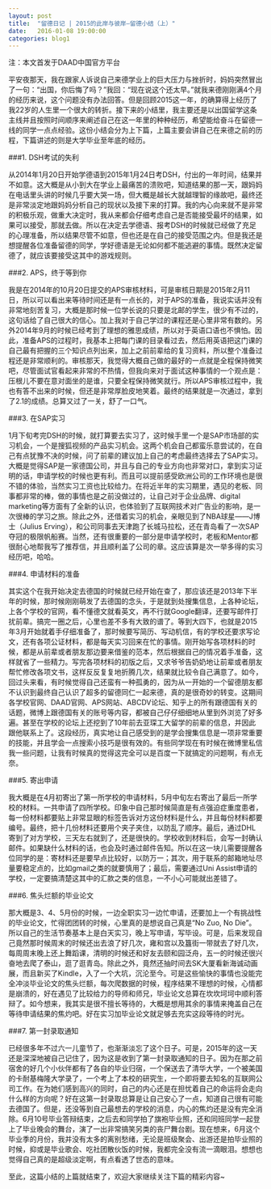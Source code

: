 ```yaml
---
layout: post
title:  "留德日记 | 2015的此岸与彼岸—留德小结（上）"
date:   2016-01-08 19:00:00
categories: blog1
---
```


注：本文首发于DAAD中国官方平台

平安夜那天，我在跟家人诉说自己来德学业上的巨大压力与挫折时，妈妈突然冒出了一句：“出国，你后悔了吗？”我回：“现在说这个还太早。”就我来德刚刚满4个月的经历来说，这个问题没有办法回答。但是回顾2015这一年，的确算得上经历了我22岁的人生里一个很大的转折。接下来的小结里，我主要还是以出国留学这条主线并且按照时间顺序来阐述自己在这一年里的种种经历，希望能给奋斗在留德一线的同学一点点经验。这份小结会分为上下篇，上篇主要会讲自己在来德之前的历程，下篇讲述的则是大学毕业至年底的经历。

###1. DSH考试的失利

从2014年1月20日开始学德语到2015年1月24日考DSH，付出的一年时间，结果并不如意。这大概是从小到大在学业上最痛苦的溃败吧，知道结果的那一天，跟妈妈在电话里头讲的时候几乎要大哭一场，但大概是越长大就越理智的缘故吧，最终还是非常淡定地跟妈妈分析自己的现状以及接下来的打算。我的内心向来就不是非常的积极乐观，做重大决定时，我从来都会仔细考虑自己是否能接受最坏的结果，如果可以接受，那就去做。所以在决定去学德语、报考DSH的时候就已经做了充足的心理准备，所以结果尽管不如意，但也还是在自己的接受范围之内。但是我还是想提醒各位准备留德的同学，学好德语是无论如何都不能逃避的事情。既然决定留德了，就应该要接受这其中的游戏规则。

###2. APS，终于等到你

我是在2014年的10月20日提交的APS审核材料，可是审核日期是2015年2月11日，所以可以看出来等待时间还是有一点长的，对于APS的准备，我说实话并没有非常地刻苦复习，大概是那时候一位学长说的只要是北邮的学生，很少有不过的，这句话给了自己很大的信心。加上我对于自己学过的课程还是心里非常有数的。另外2014年9月的时候已经考到了理想的雅思成绩，所以对于英语口语也不惧怕。因此，准备APS的过程时，我基本上把每门课的目录看过去，然后用英语把这门课的自己最有把握的三个知识点列出来，加上之前前辈给的复习资料，所以整个准备过程还是非常顺利的。审核那天，我觉得大概自己做的最好的一点就是全程保持微笑吧，尽管面试官看起来非常的不热情，但我向来对于面试这种事情的一个观点是：压根儿不要在意对面坐的是谁，只要全程保持微笑就行。所以APS审核过程中，我也有答不出来的时候，但还是非常厚脸皮地笑着。最终的结果就是一次通过，拿到了2.1的成绩。总算又过了一关，舒了一口气。

###3. 在SAP实习

1月下旬考完DSH的时候，就打算要去实习了，这时候手里一个是SAP市场部的实习机会，一个是搜狐视频的产品实习机会。这两个机会自己都蛮乐意尝试的，在自己有点犹豫不决的时候，问了前辈的建议加上自己的考虑最终选择去了SAP实习。大概是觉得SAP是一家德国公司，并且与自己的专业方向也非常对口，拿到实习证明的话，申请学校的时候也更有利。而且可以提前感受欧洲公司的工作环境也是很不错的体验，当然实习工资也比较给力。在将近半年的实习期里，遇见的老板、同事都非常的棒，做的事情也是之前没做过的，让自己对于企业品牌、digital marketing等方面有了全新的认识，也体验到了互联网技术对广告业的影响，是一次很棒的学习之旅。除此之外，还借着实习的机会，亲眼见到了NBA球星——J博士（Julius Erving），和公司同事去天津跑了长城马拉松，还在青岛看了一次SAP夺冠的极限帆船赛。当然，还有很重要的一部分是申请学校时，老板和Mentor都很耐心地帮我写了推荐信，并且顺利盖了公司的章。这应该算是次一举多得的实习经历吧，哈哈。

###4. 申请材料的准备

其实这个在我开始决定去德国的时候就已经开始在查了，那应该还是2013年下半年的时候，那时候刚刚萌发了去德国的念头，于是就到处搜集信息，上各种论坛，上各个学校的官网，看不懂德文就看英文，再不行就Google翻译，还要写邮件打扰前辈。搞完一圈之后，心里也差不多有大致的谱了。等到大四下，也就是2015年3月开始就着手仔细准备了，那时候要写简历、写动机信，有的学校还要求写论文，还有各项公证材料，都是每天实习回来在忙的事情。刚开始写各项材料的时候，都是从前辈或者朋友那边要来借鉴的范本，然后根据自己的情况着手准备，这样就省了一些精力。写完各项材料的初版之后，又求爷爷告奶奶地让前辈或者朋友帮忙修改各项文书，这样反反复复地折腾几次，结果就比较令自己满意了。如今，回过头来看，有时候觉得自己还蛮有一种孤勇的，因为从一开始的一个留德朋友都不认识到最终自己认识了超多的留德同仁一起来德，真的是很奇妙的转变。这期间各学校官网、DAAD官网、APS网站、ABCDV论坛、知乎上的所有跟德国有关的话题，微博上跟德国有关的账号等内容，都被自己仔仔细细地从里到外浏览了好多遍。甚至在学校的论坛上还挖到了10年前去亚琛工大留学的前辈的信息，并因此跟他联系上了。这段经历，真实地让自己感受到的是学会搜集信息是一项非常重要的技能，并且学会一点搜索小技巧是很有效的。有些同学现在有时候在微博里私信我一些问题，让我有时候真的觉得这完全可以是百度一下就搞定的问题啊，有点无奈。

###5. 寄出申请

我大概是在4月初寄出了第一所学校的申请材料，5月中旬左右寄出了最后一所学校的材料。一共申请了四所学校。印象中自己那时候简直是有点强迫症重度患者，每一份材料都要贴上非常显眼的标签告诉对方这份材料是什么，并且每份材料都要编号。最终，把十几份材料还要用个夹子夹住，以防乱了顺序。最后，通过DHL寄到了对方学校，三天左右就到了，还是很快的。学校收到材料后，会写一封确认邮件。如果缺什么材料的话，也会及时通过邮件告知。所以在这一块儿需要提醒各位同学的是：寄材料还是要早点比较好，以防万一；其次，用于联系的邮箱地址尽量要稳定点的，比如gmail之类的就要慎用了；最后，需要通过Uni Assist申请的学校，一定要搞清楚这其中的汇款之类的信息，一不小心可能就出差错了。

###6. 焦头烂额的毕业论文

那大概是3、4、5月份的时候，一边全职实习一边忙申请，还要加上一个有挑战性的毕业论文，忙得团团转的时候，心里真的是想说自己真是“No Zuo, No Die”。所以自己的生活节奏基本上是白天实习，晚上写申请，写毕设。可是，后来发现自己竟然那时候周末的时候还出去浪了好几次，雍和宫以及簋街一带就去了好几次，每周周末晚上还上舞蹈课，清明的时候还和好友去颐和园泛舟，五一的时候还很兴奋地去爬了泰山，逛了逛青岛。除此之外，竟然还抽时间去SK大厦看新海诚动画展，而且新买了Kindle，入了一个大坑，沉沦至今。可是这些愉快的事情也没能完全冲淡毕业论文的焦头烂额，每次爬数据的时候，程序结果不理想的时候，心情都是崩溃的，好在遇见了比较给力的导师和师兄，毕业论文总算在坎坎坷坷中顺利答辩了。如今想来，我其实是很不擅长等待的，大概是想用其余的事情来掩盖自己在等待申请结果的焦灼吧。好在实习加毕业论文就足够去充实这段等待的时光。

###7. 第一封录取通知

已经很多年不过六一儿童节了，也渐渐淡忘了这个日子。可是，2015年的这一天还是深深地被自己记住了，因为这是收到了第一封录取通知的日子。因为在那之前宿舍的好几个小伙伴都有了各自的毕业归宿，一个保送去了清华大学，一个被美国的卡耐基梅隆大学录了，一个考上了本校的研究生，一个即将要去知名的互联网公司工作。在为她们感到高兴的同时，自己的内心还是在担忧着自己的命运将会走向什么样的方向呢？好在这第一封录取总算是让自己安心了一点，知道自己很有可能去德国了。但是，还没等到自己最想去的学校的消息，内心的焦灼还是没有完全消除。6月10号毕业答辩结束，之后去和同学拍了旗袍毕业照，还和同班同学一起登上了毕业晚会的舞台，演了一出非常搞笑另类的丧尸舞台剧。现在想来，6月这个毕业季的月份，我并没有太多的离别愁绪，无论是班级聚会、出游还是拍毕业照的时候，抑或是毕业歌会、吃社团散伙饭的时候，我都完全没有流一滴眼泪。想想也觉得自己真的是超级淡定啊，有点看透了世态的意味。

至此，这篇小结的上篇就结束了，欢迎大家继续关注下篇的精彩内容~
